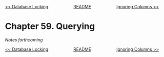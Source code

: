 <div>
<div style='float: left'><a href='ch58-database-locking.md'>&lt;&lt; Database Locking</a></div>
<div style='float: right'><a href='ch60-ignoring-columns.md'>Ignoring Columns &gt;&gt;</a></div>
<div style='float: inline-auto;text-align:center'><a href='README.md'>README</a></div>
<div style="clear: both"></div>
</div>

# Chapter 59. Querying

*Notes forthcoming*

<div>
<div style='float: left'><a href='ch58-database-locking.md'>&lt;&lt; Database Locking</a></div>
<div style='float: right'><a href='ch60-ignoring-columns.md'>Ignoring Columns &gt;&gt;</a></div>
<div style='float: inline-auto;text-align:center'><a href='README.md'>README</a></div>
<div style="clear: both"></div>
</div>
